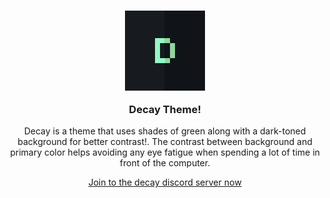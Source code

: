 <h3 align="center">
  <img align="center" src="https://raw.githubusercontent.com/decaycs/.github/main/assets/logo.png">
	<br>
	<br>
  Decay Theme!
</h3>

<p align="center">
  Decay is a theme that uses shades of green along with a dark-toned background for better contrast!.
  The contrast between background and primary color helps avoiding any eye fatigue when spending a lot of time in front of the computer.
</p>

<p align="center">
  <a href="https://discord.gg/HaqkpE7B3B" target="_blank">Join to the decay discord server now</a>
</p>
